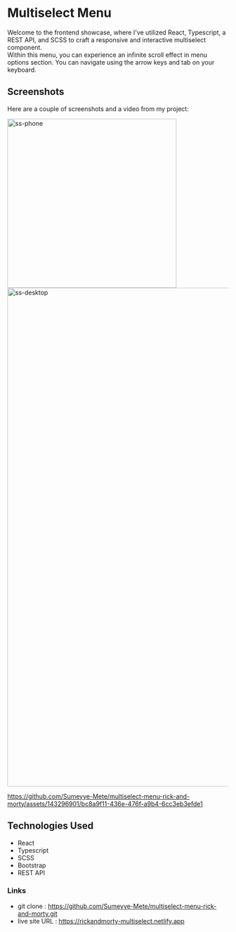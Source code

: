 # Multiselect Menu

Welcome to the frontend showcase, where I've utilized React, Typescript, a REST API, and SCSS to craft a responsive and interactive multiselect component.<br/> 
Within this menu, you can experience an infinite scroll effect in menu options section. You can navigate using the arrow keys and tab on your keyboard.

## Screenshots

Here are a couple of screenshots and a video from my project:

<img width="385" alt="ss-phone" src="https://github.com/Sumeyye-Mete/multiselect-menu-rick-and-morty/assets/143296901/dd412b41-492e-428b-a3e4-36b0438f7752">
<img width="1135" alt="ss-desktop" src="https://github.com/Sumeyye-Mete/multiselect-menu-rick-and-morty/assets/143296901/113bf117-df4c-460e-a239-1ab4ecdd2168">

https://github.com/Sumeyye-Mete/multiselect-menu-rick-and-morty/assets/143296901/bc8a9f11-436e-476f-a9b4-6cc3eb3efde1



## Technologies Used

- React
- Typescript
- SCSS
- Bootstrap
- REST API

### Links
- git clone : https://github.com/Sumeyye-Mete/multiselect-menu-rick-and-morty.git
- live site URL : https://rickandmorty-multiselect.netlify.app
